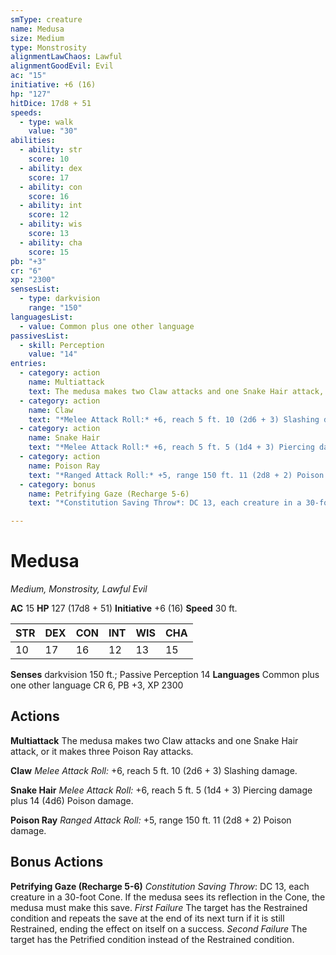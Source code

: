 ```yaml
---
smType: creature
name: Medusa
size: Medium
type: Monstrosity
alignmentLawChaos: Lawful
alignmentGoodEvil: Evil
ac: "15"
initiative: +6 (16)
hp: "127"
hitDice: 17d8 + 51
speeds:
  - type: walk
    value: "30"
abilities:
  - ability: str
    score: 10
  - ability: dex
    score: 17
  - ability: con
    score: 16
  - ability: int
    score: 12
  - ability: wis
    score: 13
  - ability: cha
    score: 15
pb: "+3"
cr: "6"
xp: "2300"
sensesList:
  - type: darkvision
    range: "150"
languagesList:
  - value: Common plus one other language
passivesList:
  - skill: Perception
    value: "14"
entries:
  - category: action
    name: Multiattack
    text: The medusa makes two Claw attacks and one Snake Hair attack, or it makes three Poison Ray attacks.
  - category: action
    name: Claw
    text: "*Melee Attack Roll:* +6, reach 5 ft. 10 (2d6 + 3) Slashing damage."
  - category: action
    name: Snake Hair
    text: "*Melee Attack Roll:* +6, reach 5 ft. 5 (1d4 + 3) Piercing damage plus 14 (4d6) Poison damage."
  - category: action
    name: Poison Ray
    text: "*Ranged Attack Roll:* +5, range 150 ft. 11 (2d8 + 2) Poison damage."
  - category: bonus
    name: Petrifying Gaze (Recharge 5-6)
    text: "*Constitution Saving Throw*: DC 13, each creature in a 30-foot Cone. If the medusa sees its reflection in the Cone, the medusa must make this save. *First Failure* The target has the Restrained condition and repeats the save at the end of its next turn if it is still Restrained, ending the effect on itself on a success. *Second Failure* The target has the Petrified condition instead of the Restrained condition."

---
```


# Medusa
*Medium, Monstrosity, Lawful Evil*

**AC** 15
**HP** 127 (17d8 + 51)
**Initiative** +6 (16)
**Speed** 30 ft.

| STR | DEX | CON | INT | WIS | CHA |
| --- | --- | --- | --- | --- | --- |
| 10 | 17 | 16 | 12 | 13 | 15 |

**Senses** darkvision 150 ft.; Passive Perception 14
**Languages** Common plus one other language
CR 6, PB +3, XP 2300

## Actions

**Multiattack**
The medusa makes two Claw attacks and one Snake Hair attack, or it makes three Poison Ray attacks.

**Claw**
*Melee Attack Roll:* +6, reach 5 ft. 10 (2d6 + 3) Slashing damage.

**Snake Hair**
*Melee Attack Roll:* +6, reach 5 ft. 5 (1d4 + 3) Piercing damage plus 14 (4d6) Poison damage.

**Poison Ray**
*Ranged Attack Roll:* +5, range 150 ft. 11 (2d8 + 2) Poison damage.

## Bonus Actions

**Petrifying Gaze (Recharge 5-6)**
*Constitution Saving Throw*: DC 13, each creature in a 30-foot Cone. If the medusa sees its reflection in the Cone, the medusa must make this save. *First Failure* The target has the Restrained condition and repeats the save at the end of its next turn if it is still Restrained, ending the effect on itself on a success. *Second Failure* The target has the Petrified condition instead of the Restrained condition.

